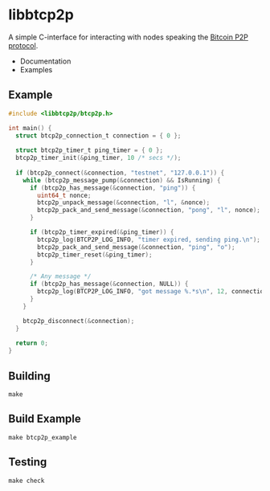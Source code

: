 # libbtcp2p

A simple C-interface for interacting with nodes speaking the [Bitcoin P2P protocol](https://en.bitcoin.it/wiki/Protocol_documentation).

* Documentation
* Examples

## Example

```c
#include <libbtcp2p/btcp2p.h>

int main() {
  struct btcp2p_connection_t connection = { 0 };
  
  struct btcp2p_timer_t ping_timer = { 0 };
  btcp2p_timer_init(&ping_timer, 10 /* secs */);
  
  if (btcp2p_connect(&connection, "testnet", "127.0.0.1")) {
    while (btcp2p_message_pump(&connection) && IsRunning) {
      if (btcp2p_has_message(&connection, "ping")) {
        uint64_t nonce;
        btcp2p_unpack_message(&connection, "l", &nonce);
        btcp2p_pack_and_send_message(&connection, "pong", "l", nonce);
      }

      if (btcp2p_timer_expired(&ping_timer)) {
        btcp2p_log(BTCP2P_LOG_INFO, "timer expired, sending ping.\n");
        btcp2p_pack_and_send_message(&connection, "ping", "o");
        btcp2p_timer_reset(&ping_timer);
      }

      /* Any message */
      if (btcp2p_has_message(&connection, NULL)) {
        btcp2p_log(BTCP2P_LOG_INFO, "got message %.*s\n", 12, connection.message.header.command);
      }
    }

    btcp2p_disconnect(&connection);
  }
  
  return 0;
}
```

## Building

```
make
```

## Build Example

```
make btcp2p_example
```

## Testing

```
make check
```
